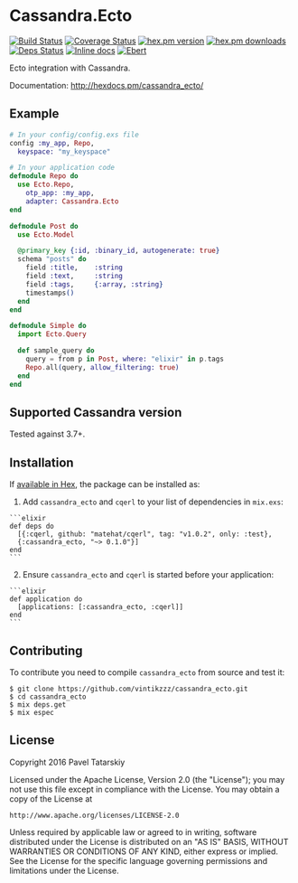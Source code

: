# Cassandra.Ecto

[![Build Status](https://secure.travis-ci.org/vintikzzz/cassandra_ecto.svg?branch=master "Build Status")](http://travis-ci.org/vintikzzz/cassandra_ecto) [![Coverage Status](https://coveralls.io/repos/vintikzzz/cassandra_ecto/badge.svg?branch=master)](https://coveralls.io/r/vintikzzz/cassandra_ecto?branch=master) [![hex.pm version](https://img.shields.io/hexpm/v/cassandra_ecto.svg)](https://hex.pm/packages/cassandra_ecto) [![hex.pm downloads](https://img.shields.io/hexpm/dt/cassandra_ecto.svg)](https://hex.pm/packages/cassandra_ecto) [![Deps Status](https://beta.hexfaktor.org/badge/all/github/vintikzzz/cassandra_ecto.svg)](https://beta.hexfaktor.org/github/vintikzzz/cassandra_ecto)
[![Inline docs](http://inch-ci.org/github/vintikzzz/cassandra_ecto.svg?branch=master&style=flat)](http://inch-ci.org/github/vintikzzz/cassandra_ecto)
[![Ebert](https://ebertapp.io/github/vintikzzz/cassandra_ecto.svg)](https://ebertapp.io/github/vintikzzz/cassandra_ecto)

Ecto integration with Cassandra.

Documentation: http://hexdocs.pm/cassandra_ecto/

## Example

```elixir
# In your config/config.exs file
config :my_app, Repo,
  keyspace: "my_keyspace"

# In your application code
defmodule Repo do
  use Ecto.Repo,
    otp_app: :my_app,
    adapter: Cassandra.Ecto
end

defmodule Post do
  use Ecto.Model

  @primary_key {:id, :binary_id, autogenerate: true}
  schema "posts" do
    field :title,    :string
    field :text,     :string
    field :tags,     {:array, :string}
    timestamps()
  end
end

defmodule Simple do
  import Ecto.Query

  def sample_query do
    query = from p in Post, where: "elixir" in p.tags
    Repo.all(query, allow_filtering: true)
  end
end
```

## Supported Cassandra version

Tested against 3.7+.

## Installation

If [available in Hex](https://hex.pm/docs/publish), the package can be installed as:

  1. Add `cassandra_ecto` and `cqerl` to your list of dependencies in `mix.exs`:

    ```elixir
    def deps do
      [{:cqerl, github: "matehat/cqerl", tag: "v1.0.2", only: :test},
      {:cassandra_ecto, "~> 0.1.0"}]
    end
    ```

  2. Ensure `cassandra_ecto` and `cqerl` is started before your application:

    ```elixir
    def application do
      [applications: [:cassandra_ecto, :cqerl]]
    end
    ```

## Contributing

To contribute you need to compile `cassandra_ecto` from source and test it:

```
$ git clone https://github.com/vintikzzz/cassandra_ecto.git
$ cd cassandra_ecto
$ mix deps.get
$ mix espec
```

## License

Copyright 2016 Pavel Tatarskiy

Licensed under the Apache License, Version 2.0 (the "License");
you may not use this file except in compliance with the License.
You may obtain a copy of the License at

    http://www.apache.org/licenses/LICENSE-2.0

Unless required by applicable law or agreed to in writing, software
distributed under the License is distributed on an "AS IS" BASIS,
WITHOUT WARRANTIES OR CONDITIONS OF ANY KIND, either express or implied.
See the License for the specific language governing permissions and
limitations under the License.
